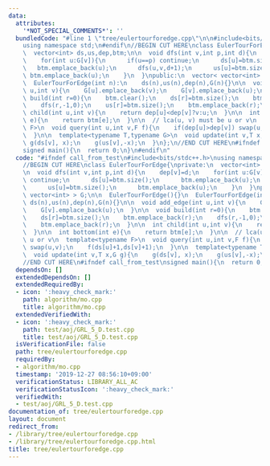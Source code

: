 ```yaml
---
data:
  attributes:
    '*NOT_SPECIAL_COMMENTS*': ''
  bundledCode: "#line 1 \"tree/eulertourforedge.cpp\"\n\n#include<bits/stdc++.h>\n\
    using namespace std;\n#endif\n//BEGIN CUT HERE\nclass EulerTourForEdge{\nprivate:\n\
    \  vector<int> ds,us,dep,btm;\n\n  void dfs(int v,int p,int d){\n    dep[v]=d;\n\
    \    for(int u:G[v]){\n      if(u==p) continue;\n      ds[u]=btm.size();\n   \
    \   btm.emplace_back(u);\n      dfs(u,v,d+1);\n      us[u]=btm.size();\n     \
    \ btm.emplace_back(u);\n    }\n  }\npublic:\n  vector< vector<int> > G;\n\n  EulerTourForEdge(){}\n\
    \  EulerTourForEdge(int n):\n    ds(n),us(n),dep(n),G(n){}\n\n  void add_edge(int\
    \ u,int v){\n    G[u].emplace_back(v);\n    G[v].emplace_back(u);\n  }\n\n  void\
    \ build(int r=0){\n    btm.clear();\n    ds[r]=btm.size();\n    btm.emplace_back(r);\n\
    \    dfs(r,-1,0);\n    us[r]=btm.size();\n    btm.emplace_back(r);\n  }\n\n  int\
    \ child(int u,int v){\n    return dep[u]<dep[v]?v:u;\n  }\n\n  int bottom(int\
    \ e){\n    return btm[e];\n  }\n\n  // lca(u, v) must be u or v\n  template<typename\
    \ F>\n  void query(int u,int v,F f){\n    if(dep[u]>dep[v]) swap(u,v);\n    f(ds[u]+1,ds[v]+1);\n\
    \  }\n\n  template<typename T,typename G>\n  void update(int v,T x,G g){\n   \
    \ g(ds[v], x);\n    g(us[v],-x);\n  }\n};\n//END CUT HERE\n#ifndef call_from_test\n\
    signed main(){\n  return 0;\n}\n#endif\n"
  code: "#ifndef call_from_test\n#include<bits/stdc++.h>\nusing namespace std;\n#endif\n\
    //BEGIN CUT HERE\nclass EulerTourForEdge{\nprivate:\n  vector<int> ds,us,dep,btm;\n\
    \n  void dfs(int v,int p,int d){\n    dep[v]=d;\n    for(int u:G[v]){\n      if(u==p)\
    \ continue;\n      ds[u]=btm.size();\n      btm.emplace_back(u);\n      dfs(u,v,d+1);\n\
    \      us[u]=btm.size();\n      btm.emplace_back(u);\n    }\n  }\npublic:\n  vector<\
    \ vector<int> > G;\n\n  EulerTourForEdge(){}\n  EulerTourForEdge(int n):\n   \
    \ ds(n),us(n),dep(n),G(n){}\n\n  void add_edge(int u,int v){\n    G[u].emplace_back(v);\n\
    \    G[v].emplace_back(u);\n  }\n\n  void build(int r=0){\n    btm.clear();\n\
    \    ds[r]=btm.size();\n    btm.emplace_back(r);\n    dfs(r,-1,0);\n    us[r]=btm.size();\n\
    \    btm.emplace_back(r);\n  }\n\n  int child(int u,int v){\n    return dep[u]<dep[v]?v:u;\n\
    \  }\n\n  int bottom(int e){\n    return btm[e];\n  }\n\n  // lca(u, v) must be\
    \ u or v\n  template<typename F>\n  void query(int u,int v,F f){\n    if(dep[u]>dep[v])\
    \ swap(u,v);\n    f(ds[u]+1,ds[v]+1);\n  }\n\n  template<typename T,typename G>\n\
    \  void update(int v,T x,G g){\n    g(ds[v], x);\n    g(us[v],-x);\n  }\n};\n\
    //END CUT HERE\n#ifndef call_from_test\nsigned main(){\n  return 0;\n}\n#endif\n"
  dependsOn: []
  extendedDependsOn: []
  extendedRequiredBy:
  - icon: ':heavy_check_mark:'
    path: algorithm/mo.cpp
    title: algorithm/mo.cpp
  extendedVerifiedWith:
  - icon: ':heavy_check_mark:'
    path: test/aoj/GRL_5_D.test.cpp
    title: test/aoj/GRL_5_D.test.cpp
  isVerificationFile: false
  path: tree/eulertourforedge.cpp
  requiredBy:
  - algorithm/mo.cpp
  timestamp: '2019-12-27 08:56:10+09:00'
  verificationStatus: LIBRARY_ALL_AC
  verificationStatusIcon: ':heavy_check_mark:'
  verifiedWith:
  - test/aoj/GRL_5_D.test.cpp
documentation_of: tree/eulertourforedge.cpp
layout: document
redirect_from:
- /library/tree/eulertourforedge.cpp
- /library/tree/eulertourforedge.cpp.html
title: tree/eulertourforedge.cpp
---
```

